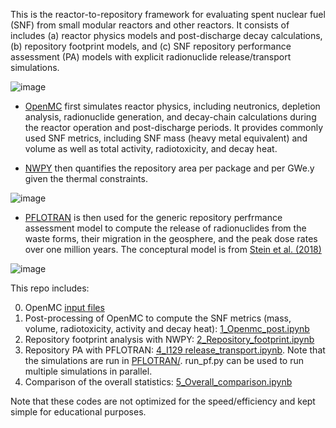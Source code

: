This is the reactor-to-repository framework for evaluating spent nuclear fuel (SNF) from small modular reactors and other reactors.
It consists of includes (a) reactor physics models and post-discharge decay calculations, (b) repository footprint models, and (c) SNF repository performance assessment (PA) models with explicit radionuclide release/transport simulations.

![image](https://github.com/hmwainw/R2R4SNF/assets/110697247/6ef9d4b5-6382-4773-9d70-168b1de5759d)

- [OpenMC](openmc.org) first simulates reactor physics, including neutronics, depletion analysis, radionuclide generation, and decay-chain calculations during the reactor operation and post-discharge periods. It provides commonly used SNF metrics, including SNF mass (heavy metal equivalent) and volume as well as total activity, radiotoxicity, and decay heat.

- [NWPY](https://escholarship.org/uc/item/4n9157tz) then quantifies the repository area per package and per GWe.y given the thermal constraints.
  
![image](https://github.com/hmwainw/R2R4SNF/assets/110697247/9440e667-d0b2-4cf8-b4d4-dfd1ebefd15f)

- [PFLOTRAN](https://www.pflotran.org/) is then used for the generic repository perfrmance assessment model to compute the release of radionuclides from the waste forms, their migration in the geosphere, and the peak dose rates over one million years. The conceptural model is from [Stein et al. (2018)](https://www.osti.gov/servlets/purl/1513634)
  
![image](https://github.com/hmwainw/R2R4SNF/assets/110697247/775380db-e53e-4909-86a5-6a1726824866)


This repo includes:

0. OpenMC [input files](https://github.com/hmwainw/R2R4SNF/tree/master/OpenMC_input)
1. Post-processing of OpenMC to compute the SNF metrics (mass, volume, radiotoxicity, activity and decay heat): [1_Openmc_post.ipynb](https://github.com/hmwainw/R2R4SNF/blob/master/1_Openmc_post_processing.ipynb)
2. Repository footprint analysis with NWPY: [2_Repository_footprint.ipynb](https://github.com/hmwainw/R2R4SNF/blob/master/2_Repository_footprint_simulation.ipynb)
3. Repository PA with PFLOTRAN: [4_I129 release_transport.ipynb](https://github.com/hmwainw/R2R4SNF/blob/master/3_I129_release_transport.ipynb). Note that the simulations are run in [PFLOTRAN/](https://github.com/hmwainw/R2R4SNF/tree/master/Results/I129_release_transport). run_pf.py can be used to run multiple simulations in parallel.
4. Comparison of the overall statistics: [5_Overall_comparison.ipynb](https://github.com/hmwainw/R2R4SNF/blob/master/5_Overall_comparison.ipynb)

Note that these codes are not optimized for the speed/efficiency and kept simple for educational purposes. 




